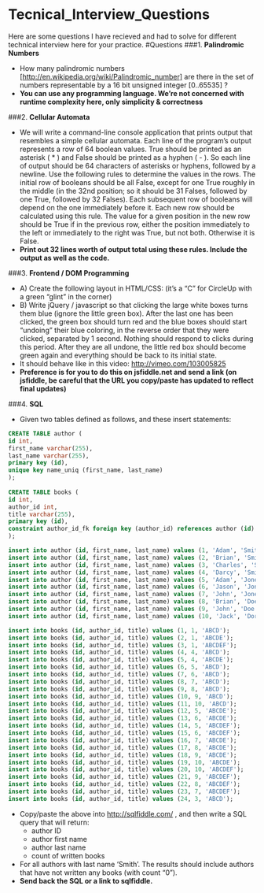 # Tecnical_Interview_Questions
Here are some questions I have recieved and had to solve for different technical interview here for your practice.
#Questions 
###1. <b>Palindromic Numbers</b>
  * How many palindromic numbers [http://en.wikipedia.org/wiki/Palindromic_number] are there in the set of numbers representable by a 16 bit unsigned integer [0..65535] ?
  * <b>You can use any programming language. We’re not concerned with runtime complexity here, only simplicity & correctness</b>

###2. <b>Cellular Automata</b>
  * We will write a command-line console application that prints output that resembles a simple cellular automata. Each line of the program’s output represents a row of 64 boolean values. True should be printed as an asterisk ( * ) and False should be printed as a hyphen ( - ). So each line of output should be 64 characters of asterisks or hyphens, followed by a newline.  Use the following rules to determine the values in the rows. The initial row of booleans should be all False, except for one True roughly in the middle (in the 32nd position; so it should be 31 Falses, followed by one True, followed by 32 Falses). Each subsequent row of booleans will depend on the one immediately before it. Each new row should be calculated using this rule. The value for a given position in the new row should be True if in the previous row, either the position immediately to the left or immediately to the right was True, but not both. Otherwise it is False.
  * <b>Print out 32 lines worth of output total using these rules. Include the output as well as the code.</b>
  
###3. <b>Frontend / DOM Programming</b>
  * A) Create the following layout in HTML/CSS: (it’s a “C” for CircleUp with a green “glint” in the corner)
  * B) Write jQuery / javascript so that clicking the large white boxes turns them blue (ignore the little green box). After the last one has been clicked, the green box should turn red and the blue boxes should start “undoing” their blue coloring, in the reverse order that they were clicked, separated by 1 second.  Nothing should respond to clicks during this period. After they are all undone, the little red box should become green again and everything should be back to its initial state.
  * It should behave like in this video: http://vimeo.com/103005825
  * <b>Preference is for you to do this on jsfiddle.net and send a link (on jsfiddle, be careful that the URL you copy/paste has updated to reflect final updates)</b>

###4. <b>SQL</b>
  * Given two tables defined as follows, and these insert statements:
  
```SQL 
CREATE TABLE author (
id int,
first_name varchar(255),
last_name varchar(255),
primary key (id),
unique key name_uniq (first_name, last_name)
);
 
CREATE TABLE books (
id int,
author_id int,
title varchar(255),
primary key (id),
constraint author_id_fk foreign key (author_id) references author (id)
);

insert into author (id, first_name, last_name) values (1, 'Adam', 'Smith');
insert into author (id, first_name, last_name) values (2, 'Brian', 'Smith');
insert into author (id, first_name, last_name) values (3, 'Charles', 'Smith');
insert into author (id, first_name, last_name) values (4, 'Darcy', 'Smith');
insert into author (id, first_name, last_name) values (5, 'Adam', 'Jones');
insert into author (id, first_name, last_name) values (6, 'Jason', 'Jones');
insert into author (id, first_name, last_name) values (7, 'John', 'Jones');
insert into author (id, first_name, last_name) values (8, 'Brian', 'Doe');
insert into author (id, first_name, last_name) values (9, 'John', 'Doe');
insert into author (id, first_name, last_name) values (10, 'Jack', 'Dorsey');

insert into books (id, author_id, title) values (1, 1, 'ABCD');
insert into books (id, author_id, title) values (2, 1, 'ABCDE');
insert into books (id, author_id, title) values (3, 1, 'ABCDEF');
insert into books (id, author_id, title) values (4, 4, 'ABCD');
insert into books (id, author_id, title) values (5, 4, 'ABCDE');
insert into books (id, author_id, title) values (6, 5, 'ABCD');
insert into books (id, author_id, title) values (7, 6, 'ABCD');
insert into books (id, author_id, title) values (8, 7, 'ABCD');
insert into books (id, author_id, title) values (9, 8, 'ABCD');
insert into books (id, author_id, title) values (10, 9, 'ABCD');
insert into books (id, author_id, title) values (11, 10, 'ABCD');
insert into books (id, author_id, title) values (12, 5, 'ABCDE');
insert into books (id, author_id, title) values (13, 6, 'ABCDE');
insert into books (id, author_id, title) values (14, 5, 'ABCDEF');
insert into books (id, author_id, title) values (15, 6, 'ABCDEF');
insert into books (id, author_id, title) values (16, 7, 'ABCDE');
insert into books (id, author_id, title) values (17, 8, 'ABCDE');
insert into books (id, author_id, title) values (18, 9, 'ABCDE');
insert into books (id, author_id, title) values (19, 10, 'ABCDE');
insert into books (id, author_id, title) values (20, 10, 'ABCDEF');
insert into books (id, author_id, title) values (21, 9, 'ABCDEF');
insert into books (id, author_id, title) values (22, 8, 'ABCDEF');
insert into books (id, author_id, title) values (23, 7, 'ABCDEF');
insert into books (id, author_id, title) values (24, 3, 'ABCD');
```
* Copy/paste the above into http://sqlfiddle.com/ , and then write a SQL query that will return:
     * author ID
     * author first name
     * author last name
     * count of written books
* For all authors with last name ‘Smith’. The results should include authors that have not written any books (with count “0”).
* <b>Send back the SQL or a link to sqlfiddle.</b>
